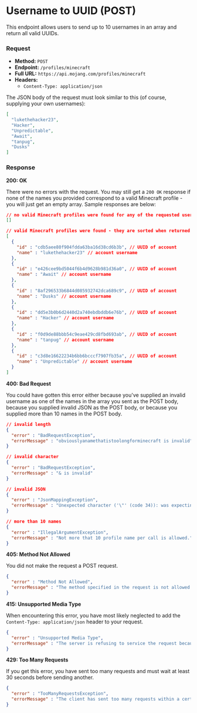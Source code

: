# Username to UUID (POST)
This endpoint allows users to send up to 10 usernames in an array and return all valid UUIDs.

### Request
- **Method:** `POST`
- **Endpoint:** `/profiles/minecraft`
- **Full URL:** `https://api.mojang.com/profiles/minecraft`
- **Headers:**
    - `Content-Type: application/json`

The JSON body of the request must look similar to this (of course, supplying your own usernames):

```json
[
  "lukethehacker23",
  "Hacker",
  "Unpredictable",
  "Await",
  "tanpug",
  "Dusks"
]
```

### Response
**200: OK**

There were no errors with the request. You may still get a `200 OK` response if none of the names you provided correspond to a valid Minecraft profile - you will just get an empty array. Sample responses are below:

```json
// no valid Minecraft profiles were found for any of the requested usernames
[]

// valid Minecraft profiles were found - they are sorted when returned
[
  {
    "id" : "cdb5aee80f904fdda63ba16d38cd6b3b", // UUID of account
    "name" : "lukethehacker23" // account username
  },
  {
    "id" : "e426cee9bd5044f6b4d9628b981d36a0", // UUID of account
    "name" : "Await" // account username
  },
  {
    "id" : "8af296533b6844d085932742dca689c9", // UUID of account
    "name" : "Dusks" // account username
  },
  {
    "id" : "dd5e3b0b6d2440d2a740ebdbddb6e76b", // UUID of account
    "name" : "Hacker" // account username
  },
  {
    "id" : "f0d9de88bbb54c9eae429cd8fbd693ab", // UUID of account
    "name" : "tanpug" // account username
  },
  {
    "id" : "c3d8e16622234b6bb6bcccf7907fb35a", // UUID of account
    "name" : "Unpredictable" // account username
  }
]
```

**400: Bad Request**

You could have gotten this error either because you've supplied an invalid username as one of the names in the array you sent as the POST body, because you supplied invalid JSON as the POST body, or because you supplied more than 10 names in the POST body.

```json
// invalid length
{
  "error" : "BadRequestException",
  "errorMessage" : "obviouslyanamethatistoolongforminecraft is invalid"
}

// invalid character
{
  "error" : "BadRequestException",
  "errorMessage" : "& is invalid"
}

// invalid JSON
{
  "error" : "JsonMappingException",
  "errorMessage" : "Unexpected character ('\"' (code 34)): was expecting comma to separate Array entries\n at [Source: (org.eclipse.jetty.server.HttpInputOverHTTP); line: 1, column: 118] (through reference chain: java.lang.Object[][7])"
}

// more than 10 names
{
  "error" : "IllegalArgumentException",
  "errorMessage" : "Not more that 10 profile name per call is allowed."
}
```

**405: Method Not Allowed**

You did not make the request a POST request.

```json
{
  "error" : "Method Not Allowed",
  "errorMessage" : "The method specified in the request is not allowed for the resource identified by the request URI"
}
```

**415: Unsupported Media Type**

When encountering this error, you have most likely neglected to add the `Content-Type: application/json` header to your request.

```json
{
  "error" : "Unsupported Media Type",
  "errorMessage" : "The server is refusing to service the request because the entity of the request is in a format not supported by the requested resource for the requested method"
}
```

**429: Too Many Requests**

If you get this error, you have sent too many requests and must wait at least 30 seconds before sending another.

```json
{
  "error" : "TooManyRequestsException",
  "errorMessage" : "The client has sent too many requests within a certain amount of time"
}
```
